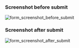 ### Screenshot before submit
![form_screenshot_before_submit](https://user-images.githubusercontent.com/107928378/185778301-ad6b59e3-7c2d-41f0-9254-0a156d5e3750.png)

### Screenshot after submit
![form_screenshot_after_submit](https://user-images.githubusercontent.com/107928378/185778320-acc4a74f-eecb-41e6-8f80-71d5994b6435.png)
